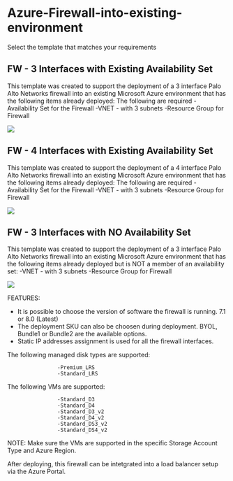# Azure-Firewall-into-existing-environment

Select the template that matches your requirements

## FW - 3 Interfaces with Existing Availability Set

This template was created to support the deployment of a 3 interface Palo Alto Networks firewall into an existing Microsoft Azure environment that has the following items already deployed:
The following are required
                    -Availability Set for the Firewall
                    -VNET - with 3 subnets
                    -Resource Group for Firewall

[<img src="http://azuredeploy.net/deploybutton.png"/>](https://portal.azure.com/#create/Microsoft.Template/uri/https%3A%2F%2Fraw.githubusercontent.com%2Fjharris10%2Ffw-existing-vnet%2Fmaster%2FAdd-New-Firewall-AzureDeploy.json)

## FW - 4 Interfaces with Existing Availability Set

This template was created to support the deployment of a 4 interface Palo Alto Networks firewall into an existing Microsoft Azure environment that has the following items already deployed:
The following are required
                    -Availability Set for the Firewall
                    -VNET - with 3 subnets
                    -Resource Group for Firewall

[<img src="http://azuredeploy.net/deploybutton.png"/>](https://portal.azure.com/#create/Microsoft.Template/uri/https%3A%2F%2Fraw.githubusercontent.com%2Fjharris10%2Ffw-existing-vnet%2Fmaster%2FAdd-New-Firewall-AzureDeploy-4NIC.json)

## FW - 3 Interfaces with NO Availability Set

This template was created to support the deployment of a 3 interface Palo Alto Networks firewall into an existing Microsoft Azure environment that has the following items already deployed but is NOT a member of an availability set:
                    -VNET - with 3 subnets
                    -Resource Group for Firewall

[<img src="http://azuredeploy.net/deploybutton.png"/>](https://portal.azure.com/#create/Microsoft.Template/uri/https%3A%2F%2Fraw.githubusercontent.com%2Fjharris10%2Ffw-existing-vnet%2Fmaster%2FAdd-New-Firewall-AzureDeploy-no-AS.json)


FEATURES:

- It is possible to choose the version of software the firewall is running. 7.1 or 8.0 (Latest)
- The deployment SKU can also be choosen during deployment.  BYOL, Bundle1 or Bundle2 are the available options.
- Static IP addresses assignment is used for all the firewall interfaces.


The following managed disk types are supported:

                    -Premium_LRS
                    -Standard_LRS

The following VMs are supported:

                    -Standard_D3
                    -Standard_D4
                    -Standard_D3_v2
                    -Standard_D4_v2
                    -Standard_DS3_v2
                    -Standard_DS4_v2

NOTE: Make sure the VMs are supported in the specific Storage Account Type and Azure Region.

After deploying, this firewall can be intetgrated into a load balancer setup via the Azure Portal.

